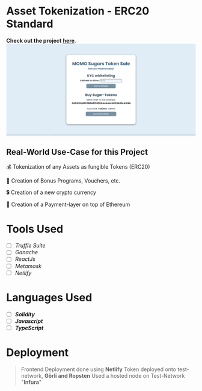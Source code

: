 # Asset Tokenization - ERC20 Standard

**Check out the project** [**here**](https://momosugarstokens.netlify.app/). ![Active Project Image](https://github.com/mehuloswal/tokenization/blob/main/client/WebsiteSS.PNG?raw=true)

## Real-World Use-Case for this Project

💰 Tokenization of any Assets as fungible Tokens (ERC20)

🏦 Creation of Bonus Programs, Vouchers, etc.

💲 Creation of a new crypto currency

🧾 Creation of a Payment-layer on top of Ethereum

# Tools Used

- [ ] _Truffle Suite_
- [ ] _Ganache_
- [ ] _ReactJs_
- [ ] _Metamask_
- [ ] _Netlify_

# Languages Used

- [ ] **_Solidity_**
- [ ] **_Javascript_**
- [ ] **_TypeScript_**

# Deployment

> Frontend Deployment done using **Netlify**
> Token deployed onto test-network, **Görli and Ropsten**
> Used a hosted node on Test-Network "**Infura**"
